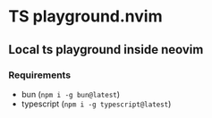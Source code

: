 # TS playground.nvim

## Local ts playground inside neovim

### Requirements 
- bun (`npm i -g bun@latest`)
- typescript (`npm i -g typescript@latest`)

